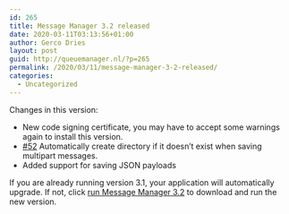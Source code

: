 ```yaml
---
id: 265
title: Message Manager 3.2 released
date: 2020-03-11T03:13:56+01:00
author: Gerco Dries
layout: post
guid: http://queuemanager.nl/?p=265
permalink: /2020/03/11/message-manager-3-2-released/
categories:
  - Uncategorized
---
```

Changes in this version:

  * New code signing certificate, you may have to accept some warnings again to install this version.
  * [#52](https://bitbucket.org/gerco/messagemanager/issues/52/not-possible-to-save-multi-part-sonicmq-q) Automatically create directory if it doesn&#8217;t exist when saving multipart messages.
  * Added support for saving JSON payloads

If you are already running version 3.1, your application will automatically upgrade. If not, click&nbsp;[run Message Manager 3.2](https://queuemanager.nl/app/MessageManager.jnlp)&nbsp;to download and run the new version.